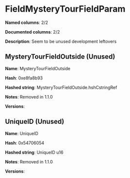 # FieldMysteryTourFieldParam
**Named columns**: 2/2

**Documented columns**: 2/2

**Description**: Seem to be unused development leftovers
## MysteryTourFieldOutside (Unused)

**Name**: MysteryTourFieldOutside

**Hash**: 0xe8fa8b93

**Hashed string**: MysteryTourFieldOutside.hshCstringRef

**Notes**: Removed in 1.1.0

**Versions**: 

## UniqueID (Unused)

**Name**: UniqueID

**Hash**: 0x54706054

**Hashed string**: UniqueID u16

**Notes**: Removed in 1.1.0

**Versions**: 

